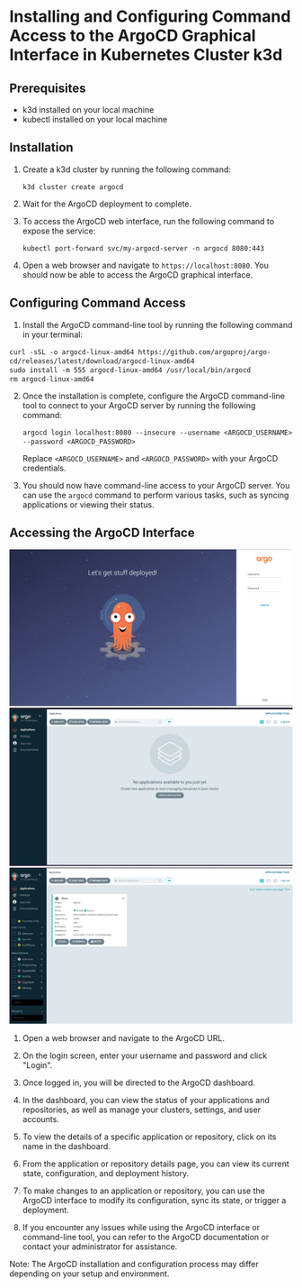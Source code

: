 
# Installing and Configuring Command Access to the ArgoCD Graphical Interface in Kubernetes Cluster k3d

## Prerequisites

- k3d installed on your local machine
- kubectl installed on your local machine

## Installation

1. Create a k3d cluster by running the following command:
   
   ```
   k3d cluster create argocd
   ```

2. Wait for the ArgoCD deployment to complete.

3. To access the ArgoCD web interface, run the following command to expose the service:

   ```
   kubectl port-forward svc/my-argocd-server -n argocd 8080:443
   ```

5. Open a web browser and navigate to `https://localhost:8080`. You should now be able to access the ArgoCD graphical interface.

## Configuring Command Access

1. Install the ArgoCD command-line tool by running the following command in your terminal:

 
 ```
curl -sSL -o argocd-linux-amd64 https://github.com/argoproj/argo-cd/releases/latest/download/argocd-linux-amd64
sudo install -m 555 argocd-linux-amd64 /usr/local/bin/argocd
rm argocd-linux-amd64
```  


2. Once the installation is complete, configure the ArgoCD command-line tool to connect to your ArgoCD server by running the following command:

   ```
   argocd login localhost:8080 --insecure --username <ARGOCD_USERNAME> --password <ARGOCD_PASSWORD>
   ```

   Replace `<ARGOCD_USERNAME>` and `<ARGOCD_PASSWORD>` with your ArgoCD credentials.

3. You should now have command-line access to your ArgoCD server. You can use the `argocd` command to perform various tasks, such as syncing applications or viewing their status.

## Accessing the ArgoCD Interface
![alt text](Screen1.png)
![alt text](Screen2.png)
![alt text](Screen3.png)


1. Open a web browser and navigate to the ArgoCD URL.

2. On the login screen, enter your username and password and click "Login".

3. Once logged in, you will be directed to the ArgoCD dashboard.

4. In the dashboard, you can view the status of your applications and repositories, as well as manage your clusters, settings, and user accounts.

5. To view the details of a specific application or repository, click on its name in the dashboard.

6. From the application or repository details page, you can view its current state, configuration, and deployment history.

7. To make changes to an application or repository, you can use the ArgoCD interface to modify its configuration, sync its state, or trigger a deployment.

8. If you encounter any issues while using the ArgoCD interface or command-line tool, you can refer to the ArgoCD documentation or contact your administrator for assistance.

Note: The ArgoCD installation and configuration process may differ depending on your setup and environment.

